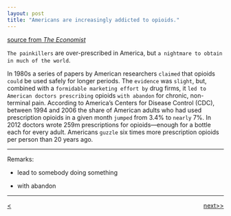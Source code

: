 ```yaml
---
layout: post
title: "Americans are increasingly addicted to opioids."
---
```


[source from <em>The Economist</em>][link]


`The painkillers` are over-prescribed in America, but `a nightmare to obtain in much of the world`.

In 1980s a series of papers by American researchers `claimed` that opioids `could` be used safely for longer periods. The `evidence` was `slight`, but, combined with a `formidable marketing effort by` drug firms, it `led to American doctors prescribing` opioids `with abandon` for chronic, non-terminal pain. According to America’s Centers for Disease Control (CDC), between 1994 and 2006 the share of American adults who had used prescription opioids in a given month `jumped` from 3.4% to `nearly` 7%. In 2012 doctors wrote 259m prescriptions for opioids—enough for a bottle each for every adult. Americans `guzzle` six times more prescription opioids per person than 20 years ago.


*******************************************
Remarks:

* lead to somebody doing something

* with abandon


********************************************


<div style="position: relative;"><div><a href="http://ningtian.github.io/blogs/2016/05/23/ning-tian-launched"><<previous</a></div><div style="position: absolute; right: 0px; top: 0px;"><a href="http://ningtian.github.io/blogs/2016/05/29/ning-tian-launched">next>></a></div></div>



[link]:http://www.economist.com/news/international/21699363-painkillers-are-over-prescribed-america-nightmare-obtain-much



